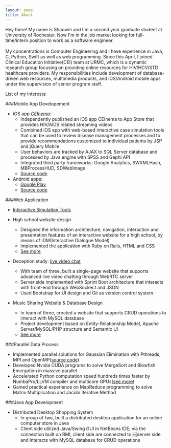 ```yaml
---
layout: page
title: About
---
```


<p class="message">
  Hey there! My name is Shaowei and I'm a second year graduate student at University of Rochester. Now I'm in the job market looking for full-time/intern position to work as a software engineer. <br><br>
  My concentrations is Computer Engineering and I have experience in Java, C, Python, Swift as well as web programming. Since this April, I joined Clinical Education Initiative(CEI) team at URMC, which is a dynamic research group focusing on providing online resources for HIV/HCV/STD healthcare providers. My responsibilities include development of database-driven web resources, multimedia products, and iOS/Android mobile apps under the supervision of senior program staff.
</p>
List of my interests:

###Mobile App Developement
* iOS app [_CEInema_](https://itunes.apple.com/us/app/ceinema/id524688337?mt=8):
  * Independently published an iOS app CEInema to App Store that provides HIV/AIDS related streaming videos  * Combined iOS app with web-based interactive case simulation tools that can be used to review disease managementprocesses and to provide recommendations customized to individual patients by JSP and jQuery Mobile  * User behaviors are tracked by AJAX to SQL Server database and processed by Java engine with SPSS and Gephi API  * Integrated third party frameworks: Google Analytics, SWXMLHash, MBProcessHUD, SDWebImage
  * [Source code](https://github.com/shaowei-su/Ceinema-Swift)* Android apps: 
  * [Google Play](https://play.google.com/store/apps/developer?id=NYS%20DOH%20-%20HIV%20Clinical%20Education%20Initiative%20(CEI))
  * [Source code](https://github.com/shaowei-su/ceinema)

###Web Application
* [Interactive Simulation Tools](http://m.ceitraining.org/simulation.cfm)
* High school website design
  * Designed the information architecture, navigation, interaction and presentation features of an interactive website for a high school, by means of IDM(Interactive Dialogue Model)
  * Implemented the application with Ruby on Rails, HTML and CSS
  * [See more](https://github.com/ZixuanGong/MultimediaAppProj_HighSchool)
* Deception study: [live video chat](http://flimflam.me:8443/)
  * With team of three, built a single-page website that supports advanced live video chatting through WebRTC server  * Server side implemented with Sprint Boot architecture that interacts with front-end through WebSockect and JSON  * Used Bootstrap for UI design and Git as version control system
* Music Sharing Website & Database Design  * In team of three, created a website that supports CRUD operations to interact with MySQL database  * Project development based on Entity-Relationship Model, Apache Server/MySQL/PHP structure and Semantic UI
  * [See more](https://drive.google.com/file/d/0B8_e1QcwnuWcRHVPekpDN2pITzA/view?usp=sharing)
  
###Parallel Data Process
* Implemented parallel solutions for Gaussian Elimination with Pthreads, MPI and OpenMP([source code](https://github.com/shaowei-su/ParallelGaussianElimination))* Developed Nvidia CUDA programs to solve MergeSort and Blowfish Emcryption in massive parallel* Accelerated Python computation speed hundreds times faster by NumbaPro/LLVM compiler and multicore GPUs([see more](https://github.com/shaowei-su/Python-Computing-Acceleration))* Gained practical experience on MapReduce programming to solve Matrix Multiplication and Jacobi Iterative Method

###Java App Development
* Distributed Desktop Shopping System  * In group of two, built a distributed desktop application for an online computer store in Java  * Client side utilized Java/Swing GUI in NetBeans IDE; via the connection built on RMI, client side are connected to￼server side and interacts with MySQL database for CRUD operations


